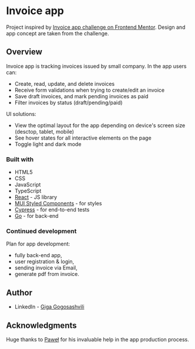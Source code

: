# Invoice app

Project inspired by [Invoice app challenge on Frontend Mentor](https://www.frontendmentor.io/challenges/invoice-app-i7KaLTQjl). Design and app concept are taken from the challenge.

## Overview

Invoice app is tracking invoices issued by small company. In the app users can:

- Create, read, update, and delete invoices
- Receive form validations when trying to create/edit an invoice
- Save draft invoices, and mark pending invoices as paid
- Filter invoices by status (draft/pending/paid)

UI solutions:

- View the optimal layout for the app depending on device's screen size (desctop, tablet, mobile)
- See hover states for all interactive elements on the page
- Toggle light and dark mode

### Built with

- HTML5
- CSS
- JavaScript
- TypeScript
- [React](https://reactjs.org/) - JS library
- [MUI Styled Components](https://mui.com/) - for styles
- [Cypress](https://www.cypress.io/) - for end-to-end tests
- [Go](https://go.dev/) - for back-end

### Continued development

Plan for app development:

- fully back-end app,
- user registration & login,
- sending invoice via Email,
- generate pdf from invoice.

## Author

- LinkedIn - [Giga Gogosashvili](https://www.linkedin.com/in/gigagogosashvili/)

## Acknowledgments

Huge thanks to [Paweł](https://github.com/barfly88) for his invaluable help in the app production process.
